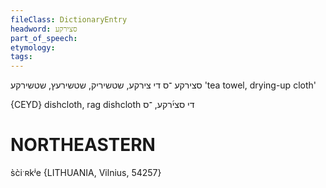```yaml
---
fileClass: DictionaryEntry
headword: סצירקע
part_of_speech: 
etymology: 
tags: 
---
```

סצירקע
־ס
די
צירקע, שטשיריק, שטשירעץ, שטשירקע
'tea towel, drying-up cloth'

{CEYD}
dishcloth, rag dishcloth די סצי֜רקע, ־ס

NORTHEASTERN
==============

s̀c̀iˑʀkʲe {LITHUANIA, Vilnius, 54257}